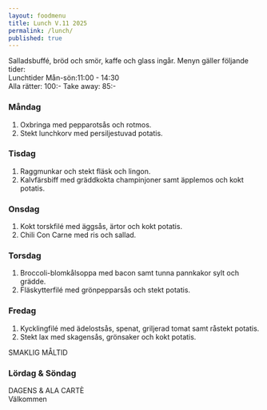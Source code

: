```yaml
---
layout: foodmenu
title: Lunch V.11 2025
permalink: /lunch/
published: true
---
```

Salladsbuffé, bröd och smör, kaffe och glass ingår.
Menyn gäller följande tider:  
Lunchtider  Mån-sön:11:00 - 14:30  
Alla rätter: 100:- Take away: 85:-
                                
### Måndag

1. Oxbringa med pepparotsås och rotmos.
2. Stekt lunchkorv med persiljestuvad potatis.

### Tisdag

1. Raggmunkar och stekt fläsk och lingon.
2. Kalvfärsbiff med gräddkokta champinjoner samt äpplemos och kokt potatis. 

### Onsdag

1. Kokt torskfilé med äggsås, ärtor och kokt potatis.
2. Chili Con Carne med ris och sallad.

### Torsdag

1. Broccoli-blomkålsoppa med bacon samt tunna pannkakor sylt och grädde. 
2. Fläskytterfilé med grönpepparsås och stekt potatis.

### Fredag  

1. Kycklingfilé med ädelostsås, spenat, griljerad tomat samt råstekt potatis.
2. Stekt lax med skagensås, grönsaker och kokt potatis.

SMAKLIG MÅLTID  

### Lördag & Söndag 

DAGENS & ALA CARTÈ  
Välkommen
    
       
    

   
    
   
     
